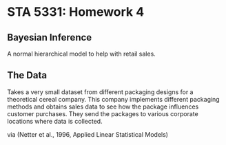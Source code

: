 # STA 5331: Homework 4

## Bayesian Inference
A normal hierarchical model to help with retail sales. 

## The Data
Takes a very small dataset from different packaging designs for a theoretical cereal company.
This company implements different packaging methods and obtains sales data to see how the package influences customer purchases.
They send the packages to various corporate locations where data is collected.

via (Netter et al., 1996, Applied Linear Statistical Models)


